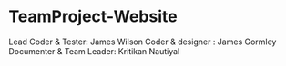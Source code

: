 # TeamProject-Website

Lead Coder & Tester: James Wilson
Coder & designer : James Gormley
Documenter & Team Leader: Kritikan Nautiyal
